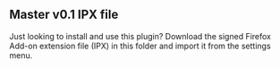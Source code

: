 ## Master v0.1 IPX file
Just looking to install and use this plugin? Download the signed Firefox Add-on extension file (IPX) in this folder and import it from the settings menu.
